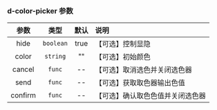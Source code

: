 ### d-color-picker 参数
|  参数   |   类型    | 默认 | 说明                             |
| :-----: | :-------: | :--: | :------------------------------- |
|  hide   | `boolean` | true | 【可选】控制显隐                 |
|  color  | `string`  |  ""  | 【可选】初始颜色                 |
| cancel  |  `func`   |  --  | 【可选】取消选色并关闭选色器     |
|  send   |  `func`   |  --  | 【可选】获取取色器输出色值       |
| confirm |  `func`   |  --  | 【可选】确认取色色值并关闭选色器 |
